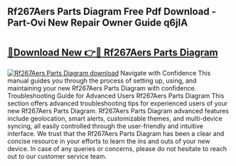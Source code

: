 ## Rf267Aers Parts Diagram Free Pdf Download - Part-Ovi New Repair Owner Guide q6jIA

# <h2><a href="http://dfk88a3.blite.top/?on=Rf267Aers+Parts+Diagram">🔗Download New 👉🔴 Rf267Aers Parts Diagram</a></h2>

[![Rf267Aers Parts Diagram download](https://i.imgur.com/lujVjoI.png)](http://dfk88a3.blite.top/?on=Rf267Aers+Parts+Diagram)
Navigate with Confidence This manual guides you through the process of setting up, using, and maintaining your new Rf267Aers Parts Diagram with confidence. Troubleshooting Guide for Advanced Users Rf267Aers Parts Diagram This section offers advanced troubleshooting tips for experienced users of your new Rf267Aers Parts Diagram. Rf267Aers Parts Diagram advanced features include geolocation, smart alerts, customizable themes, and multi-device syncing, all easily controlled through the user-friendly and intuitive interface. We trust that the Rf267Aers Parts Diagram has been a clear and concise resource in your efforts to learn the ins and outs of your new device. In case of any queries or concerns, please do not hesitate to reach out to our customer service team.
